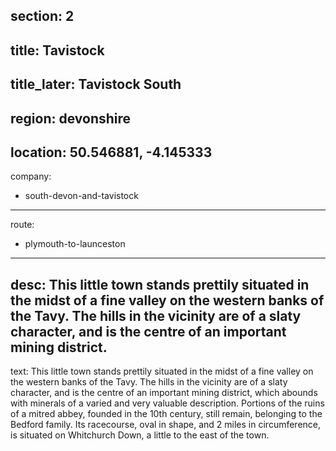 section: 2
----
title: Tavistock
----
title_later: Tavistock South
----
region: devonshire
----
location: 50.546881, -4.145333
----
company:
- south-devon-and-tavistock
----
route:
- plymouth-to-launceston
----
desc: This little town stands prettily situated in the midst of a fine valley on the western banks of the Tavy. The hills in the vicinity are of a slaty character, and is the centre of an important mining district.
----
text: This little town stands prettily situated in the midst of a fine valley on the western banks of the Tavy. The hills in the vicinity are of a slaty character, and is the centre of an important mining district, which abounds with minerals of a varied and very valuable description. Portions of the ruins of a mitred abbey, founded in the 10th century, still remain, belonging to the Bedford family. Its racecourse, oval in shape, and 2 miles in circumference, is situated on Whitchurch Down, a little to the east of the town.
